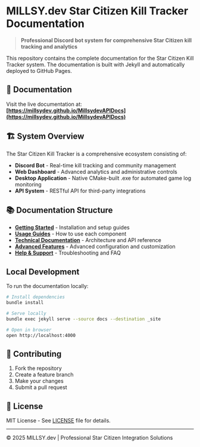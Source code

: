 # MILLSY.dev Star Citizen Kill Tracker Documentation

> **Professional Discord bot system for comprehensive Star Citizen kill tracking and analytics**

This repository contains the complete documentation for the Star Citizen Kill Tracker system. The documentation is built with Jekyll and automatically deployed to GitHub Pages.

## 📖 Documentation

Visit the live documentation at: **[https://millsydev.github.io/MillsydevAPIDocs](https://millsydev.github.io/MillsydevAPIDocs)**

## 🏗️ System Overview

The Star Citizen Kill Tracker is a comprehensive ecosystem consisting of:

- **Discord Bot** - Real-time kill tracking and community management
- **Web Dashboard** - Advanced analytics and administrative controls  
- **Desktop Application** - Native CMake-built .exe for automated game log monitoring
- **API System** - RESTful API for third-party integrations

## 📚 Documentation Structure

- **[Getting Started](./docs/getting-started/)** - Installation and setup guides
- **[Usage Guides](./docs/usage/)** - How to use each component
- **[Technical Documentation](./docs/technical/)** - Architecture and API reference
- **[Advanced Features](./docs/advanced/)** - Advanced configuration and customization
- **[Help & Support](./docs/help/)** - Troubleshooting and FAQ

## <i class="fas fa-rocket"></i> Local Development

To run the documentation locally:

```bash
# Install dependencies
bundle install

# Serve locally
bundle exec jekyll serve --source docs --destination _site

# Open in browser
open http://localhost:4000
```

## 📝 Contributing

1. Fork the repository
2. Create a feature branch
3. Make your changes
4. Submit a pull request

## 📄 License

MIT License - See [LICENSE](LICENSE) file for details.

---

© 2025 MILLSY.dev | Professional Star Citizen Integration Solutions

